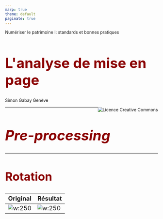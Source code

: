 ```yaml
---
marp: true
theme: default
paginate: true
---
```


<style>
img[alt~="center"] {
  display: block;
  margin: 0 auto;
}
h1 {
  font-size: 46px;
  color: darkred;
}
h2 {
  font-size: 38px;
  color: darkred;
}
</style>

Numériser le patrimoine I: standards et bonnes pratiques

# L'analyse de mise en page

Simon Gabay
Genève

<a rel="license" href="http://creativecommons.org/licenses/by/4.0/"><img alt="Licence Creative Commons" style="border-width:0;float:right;\" src="https://i.creativecommons.org/l/by/4.0/88x31.png" /></a>

---

# _Pre-processing_

---

## Rotation

| Original 									  | Résultat							   |
|---------------------------------------------|----------------------------------------|
| ![w:250](images/1919_01_LAD_N504_6_rot.jpg) | ![w:250](images/1919_01_LAD_N504_6.jpg)|

---
## Niveau de gris

| Original 								| Résultat							   		|
|---------------------------------------|-------------------------------------------|
| ![w:250](images/1919_01_LAD_N504_6.jpg) | ![w:250](images/1919_01_LAD_N504_6_grey.jpg)|

---
## Binarisation

| Original 									 | Résultat							   		|
|--------------------------------------------|------------------------------------------|
| ![w:250](images/1919_01_LAD_N504_6_grey.jpg) | ![w:250](images/1919_01_LAD_N504_6_bin.jpg)|

---
## Binarisations
Le principe de la binarisation d'une image esrt de déterminer un seuil: les pixels dont le niveau de gris est en dessous du seuil deviennent noirs, et ceux au dessus deviennent blanc.

On n'utilise plus de seuil global (i.e. pour la page) mais par exemple des seuils contextuels calculés à partir de la moyenne et de la cote z d'une fenêtre centrée sur le pixel. Il existe une multitude de techniques plus ou moins efficaces comme Niblack ou son amélioration par Sauvola (cf. image).

![w:950](images/binarisation.png)


---
## Segmentation I

| Original 									| Résultat							   		   |
|-------------------------------------------|----------------------------------------------|
| ![w:250](images/1919_01_LAD_N504_6_bin.jpg) | ![w:250](images/1919_01_LAD_N504_6_bin_seg.jpg)|

---
## Segmentation: mise en page

![w:250](images/Pascal1663_Equilibre_btv1b86221002_0038_layout.jpg)

---
## Segmentation: lignes

![55%](images/1919_01_LAD_N504_6_bin_seg2.jpg)

L'OCR fonctionnant au niveau des lignes, il est fondamental de les extraire au mieux. L'utilisation d'outil dédié à la segmentation, et non d'un segmenteur intégré à l'OCR, peut être intéressant

---
## Segmentation: la décoration

![w:350](images/Sales1641_introduction_bpt6k1041711s_0025_ornement.jpg)

Le segmenteur peut extraire plus que des lignes: il peut extraire, par exemple, des ornements (bandeaux, initiales, culs-de-lampe…)

---

# Principes d'apprentissage machine

---
## L'apprentissage automatique

L'apprentissage machine (ou automatique) se fonde sur des approches mathématiques et statistiques pour donner aux ordinateurs la capacité d'« apprendre » à partir de données, c'est-à-dire d'améliorer leur performance à résoudre des tâches sans être explicitement programmés pour chacune.

Il existe plusieurs méthodes:
* Machines à vecteurs de support
* Méthodes statistiques
* Les réseaux de neurones
* …

---

## Apprendre pour une machine

Pour apprendre à une machine à faire quelque chose, on a deux possibilités:
1. Donner des règles à la machine: _suivons_ a pour lemme _suivre_. Le problème c'est qu'il existe des cas ambigus: _suis_? Il faut alors rajouter des règles toujours complexes
2. Donner des exemples à la machine, qui va déduire des règles à partir des exemples: _je suis un homme_ -> _être_ vs _je suis le cours_ -> _suivre_. Le problème c'est qu'il faut beaucoup d'exemple

Nous allons ici suivre la seconde méthode, qui est plus efficace. Il va donc nous falloir des exemples.

---
## Préparer un dataset
Il va nous falloir trois jeux de données:
* Pour l'entraînement: les données sont regardées par la machine pour déduire les règles
* Pour la validation: les données sont utilisées pour contrôler l'aprentissage sur les données d'entraînement à chaque itération, avec le risque que la machine se mette à bachoter
* Pour le test final: les données, qui n'ont jamais été vues pendant l'entraînement, vont permettre de contrôler la qualité finale

---
## Répartition du dataset

![w:800](images/dataset.png)

---
## Le règne de la quantité

L'IA est extrêmement gourmande en données: le plus c'est le mieux, il en faut donc un maximum. Il peut donc être utile de mutualiser les données, comme le propose le projet _HTR United_:

https://htr-united.github.io

Mais pour partager des données, il faut qu'elles soient compatibles entre elles, tant du point de vue du format que de l'annotation:
* On ne peut pas mélanger des données en ALTO et en PAGExml
* Si certains transcrivent _v_ et d'autres _u_ c'est potentiellement un problème
* Si certains distinguent les colonnes et d'autre pas ça ne va pas
* …

---
## Roadmap pour l'entraînement

![w:700](images/model.png)

---
## Petit lexique

* Modèle: somme de ce qui a été appris par la machine au cours de l'apprentissage
* Itération: cycle d'entrainement pendant le quel l'ordinateur voit toutes les données d'entraînement
* Surentraînement (_overfitting_): à force d'être évaluée sur le même jeu de validation à chaque itération, la machine se met à n'apprendre que pour passer ce test
* Généralisation: capacité du modèle à traiter des données qu'il n'a jamais vues.
* Arrêt prématuré (_early stopping_): arrêt de l'entraînement avant le surentraînement
* _Fine tuning_: on repart depuis un modèle déjà entraîné, auquel on ajoute une couche d'information

---
## Le résultat

On utilise pour évaluer un modèle un score dit "F1", calculé à partir de la précision (_precision_) et du rappel (_recall_):
* Le rappel calcule le nombre de positifs bien prédits par notre modèle.
* La précision calcule le nombre de prédictions positives bien effectuées.

On parle donc:
* De faux négatif, quand le résultat est déclaré positif mais est en réalité négatif. La machine s'est trompée.
* De vrai négatif, quand le résultat est déclaré négatif mais est en réalité positif. La machine a oublié quelque chose.

---
## Score F1

![w:320](images/f1.png)

---
## IoU

On utilise aussi l'intersection sur l'union (_Intersection over union_), plus adapté pour des zones (sur une page par exemple).

![w:800](images/iou.png)

---

![w:1200](images/iou_ex.png)

---
## Sur le test
Le score du test n'a pas de valeur en soi, il dépend:
* Des données d'entraînement
* Des données dans le jeu de test

99% sur 10 000 images ne vaut pas (forcément) 99% sur 1000 images

Pour le test, on peut utiliser des données:
* _In domain_: elles sont proches du jeu d'entraînement (tirées du même livre par exemple)
* _Out of domain_: elles sont différentes du jeu d'entraînement -- la question étant de savoir jusqu'à quel point différentes

---
## Exercice

Regardez le dossier `Exercices` et tenter de trouver un dénominateur commun à toutes ces images

---

# _SegmOnto_

---
## Intuition


![w:395](images/btv1b84259980_f29_ann.jpg)![w:350](images/btv1b86070385_f140_ann.jpg)

---
## Principes

<img src="images/btv1b84259980_f29_ann.jpg" style="float:right;" height="350" width="280"/>

Titre courant, numéro de page, corps du texte, initiale, rubrique...

Approche générale plutôt que spécifique

Mise en page plutôt qu’analyse sémantique

Une standardisation est cruciale pour la numérisation massive des documents qui s’annonce

---
## Double objectif

- Partager les données (_upstream_): l’intelligence artificielle a besoin de données: les équipes de recherche ont besoin de partager des documents annotés pour améliorer les résultats de l’HTR en augmentant la quantité de données d’entraînement
- Partager les données (_downstream_): les équipes de recherche ont aussi besoin de mettre en commun des post-traitement de données pour l’exploration des corpus et la production/transformation automatisée de documents (TEI, RDF...)

<span style="color:red;">→ Trouver un vocabulaire partagé et contrôlé pour décrire la page</span>

---
## Trouver un vocabulaire

Plutôt de créer un vocabulaire, il est préférable de s’appuyer sur de l’existant
- Vocabulaire PAGE xml, avec très peu de catégories
- Vocabulaire _Codicologia_, un vocabulaire multilingue pour la description des manuscrits, avec énormément de catégories, et adapté pour le RDF (Vocabulaire international de la codicologie - SKOS)

Liens:
- http://codicologia.irht.cnrs.fr/
- http://gams.uni-graz.at/archive/objects/o:voccod/methods/sdef:SKOS/get

---

<style scoped>
table {
    height: 100%;
    width: 100%;
    font-size: 27px;
}
</style>

## Zones

| Zones                      | Zones (suite)             |
|----------------------------|---------------------------|
| `CustomZone`               | `NumberingZone`           |
| `DamageZone`               | `QuireMarksZone`          |
| `DigitizationArtefactZone` | `RunningTitleZone`        |
| `DropCapitalZone`          | `SealZone`                |
| `GraphicZone`              | `StampZone`               |
| `MainZone`                 | `TableZone`               |
| `MarginTextZone`           | `TitlePageZone`           |
| `MusicZone`                |                           |


---
## Lignes

- `CustomLine`
- `DefaultLine`
- `DropCapitalLine`
- `HeadingLine`
- `InterlinearLine`
- `MusicLine`

---

<style scoped>
table {
    height: 100%;
    width: 100%;
    font-size: 20px;
    margin-bottom: -10px;
    padding-bottom: -10px;
}
div.twocols {
  margin-top: 35px;
  column-count: 2;
}
div.twocols p:first-child,
div.twocols h1:first-child,
div.twocols h2:first-child,
div.twocols ul:first-child,
div.twocols ul li:first-child,
div.twocols ul li p:first-child {
  margin-top: 0 !important;
}
div.twocols p.break {
  break-before: column;
  margin-top: 0;
}
</style>
<div class="twocols">

## `CustomZone`
- Definition: characterises any kind of zone not fitting in the other categories, according to any convenient typology the user chooses.
- Subtypes: Any
- Examples: encoding catalogue entries with
  - `CustomZone:entry#1`
  - `CustomZone:entry#2`

<p class="break"></p>

![right height:550px](SegmOnto/BNF_bpt6k1181800p_26.jpeg)
</div>

---

## `DamageZone`

* Definition: characterises any area containing damage to the source, such as holes in the material (parchment, paper…), blots, etc.
* Subtypes: suggested values include:
  * `DamageZone:corrosion` (_corrosion_)
  * `DamageZone:hole` (_trou_)
  * `DamageZone:mold` (_moisissure_)
  * `DamageZone:peeled` (_desquamé_)
  * `DamageZone:soaked` (_détrempé_)
  * `DamageZone:scuffed` (_eraillé_)
…

---
## `DamageZone` 2
Examples:

| `DamageZone:soaked` 									| `DamageZone:hole`							   		   |
|-------------------------------------------|----------------------------------------------|
| ![w:380](SegmOnto/BB57.png) | ![w:320](SegmOnto/e-codices_Mslitt-0010-1.jpg)|


Identifying damaged area might prove useful, as they can affect the result of text prediction.

---

## `DigitizationArtefactZone`

* Definition: it contains any type of item external to the document itself, but due to the process of digitisation, such as rulers or color tables added to help analyse the image.
* Subtypes: suggested values include:

| `DigitizationArtefactZone:testCard` 									| `DigitizationArtefactZone:ruler`							   		   |
|-------------------------------------------|----------------------------------------------|
| ![w:300](SegmOnto/Berlin_Stabi_Darmst_2m_1660.jpg) | ![w:99](SegmOnto/BGE_cl0269_bindingRulerS.png)|


---

## `DropCapitalZone`

* Definition: contains any type of initial letter, occupying a space corresponding to several lines of the main text or bearing significant ornementation, be they historiated, ornated, flourished or painted initials (and excluding the following text line).

* Subtypes: suggested values include:

  * `DropCapitalZone:historiated`
  * `DropCapitalZone:floriate`
  * `DropCapitalZone:flourish`
  * `DropCapitalZone:voided`
  * `DropCapitalZone:parted`

---

## `DropCapitalZone`

  * `DropCapitalZone:champ`
  * `DropCapitalZone:facetted`
  * `DropCapitalZone:plain`
  * `DropCapitalZone:interlocked`

| Initiale manuscrite 									| initiale imprimée							   		   |
|-------------------------------------------|----------------------------------------------|
| ![w:290](SegmOnto/btv1b84259980_f68.jpg) | ![w:500](SegmOnto/btv1b86070385_f78.jpg)|



---

## `GraphicZone`

* Definition: characterises a zone containing any type of graphic element, from purely ornamental  to consubstantial to the text (e.g., full page paintings, line-fillers, marginal drawings, figures, etc.).
* Subtypes: suggested values include:

  * `GraphicZone:illustration`
  * `GraphicZone:ornamentation`
  * `GraphicZone:figure`

---
## `GraphicZone`

| `GraphicZone:illustration` 								| `GraphicZone:ornamentation`							   		   |
|-------------------------------------------|----------------------------------------------|
| ![w:144](SegmOnto/btv1b84259980_f466.jpg) | ![w:290](SegmOnto/btv1b86070385_f65.jpg) |


| `GraphicZone:figure` 									    | `GraphicZone:figure`							   		   |
|-------------------------------------------|----------------------------------------------|
| ![w:300](SegmOnto/btv1b8601519p_f219.jpg) | ![w:198](SegmOnto/Latin_7295A__btv1b10027322j_23.jpeg) |

---

## `MainZone`

* Definition the main area (text column) designed to contain text, either as a single  or several columns (as designed in the conception of the layout: including eventually text, music notations, illumination, etc.).

* Subtypes: suggested values include:

| `MainZone:column` 								| `MainZone:column#1` and `MainZone:column#1`							   		   |
|-------------------------------------------|----------------------------------------------|
| ![w:110](SegmOnto/btv1b8601519p_f144.jpg) | ![w:110](SegmOnto/ex1.png) |




---

## `MarginTextZone`

* Definition: characterises any **text zone** contained in the margins (upper, lower, inner or outer), including the space between two columns, whatever their semantic status (gloss, additions, …).

* Subtypes: suggested values include:

  * `MarginTextZone:note`
  * `MarginTextZone:commentary`
  * `MarginTextZone:correction`
  * `MarginTextZone:variants`

---
## `MarginTextZone`

| `MarginTextZone` 								          | .                 							   		   |
|-------------------------------------------|------------------------------------------|
| ![w:260](SegmOnto/btv1b6000371s_f21.jpg) | ![w:180](SegmOnto/btv1b86070385_f144.jpg) |

| `MarginTextZone:variantes` 			            | `MarginTextZone:variantes`			   		      |
|---------------------------------------------|---------------------------------------------|
| ![w:110](SegmOnto/corpus_christianorum.jpg) | ![w:110](SegmOnto/corpus_christianorum.jpg) |

---

## `MusicZone`

* Definition: characterises an area containing musical notations, such as neumes, staves, etc., with the possible inclusions of text.

* Subtypes: none

* Examples:

| `MusicZone` imprimée 			                  | `MusicZone` manuscrite    			   		      |
|---------------------------------------------|---------------------------------------------|
| ![w:250](SegmOnto/btv1b8446952v_f33.jpg)    | ![w:230](SegmOnto/btv1b84192440_f58.jpg)    |


---

## `NumberingZone`

* Definitio: it characterises a zone containing the page number.

* Subtypes: suggested values include:
  * `NumberingZone:page`
  * `NumberingZone:other`

* Examples

| `NumberingZone:folio`             		      | `NumberingZone:page`    	    		   		    |
|---------------------------------------------|---------------------------------------------|
| ![w:190](SegmOnto/btv1b84192440_f45.jpg)    | ![w:190](SegmOnto/btv1b86070385_f135_p.jpg) |


---
## `QuireMarksZone`

* Definition: characterises a zone containing a quire signature (i.e., _a ii_), catchword, or any kind of element relative to the material organisation of the source, with the exclusion of page numbers.

* Subtypes: suggested values include:
  * `QuireMarksZone:signature`
  * `QuireMarksZone:catchwords`

---
## `QuireMarksZone`
* Examples
  * `QuireMarksZone:signature`

![w:420](SegmOnto/bpt6k1280589b_f17.jpg)

  * `QuireMarksZone:catchwords`

| `QuireMarksZone` manuscrite            		  | `QuireMarksZone` imprimée   	   		     |
|---------------------------------------------|------------------------------------------|
| ![w:270](SegmOnto/btv1b8451116z_f340.jpg)   | ![w:380](SegmOnto/bpt6k1280589b_f86.jpg) |



---

## `RunningTitleZone`

* Definition: characterises a zone containing a running title.

* Subtypes: none

* Examples

| `RunningTitleZone` imprimée            	  | `RunningTitleZone` manuscrite   	   	    |
|-------------------------------------------|-------------------------------------------|
| ![w:440](SegmOnto/bpt6k1280589b_f24.jpg)  | ![w:490](SegmOnto/btv1b84259980_f112.jpg) |


---

## `SealZone`

* Definition: it characterises a zone containing a seal.

* Subtypes: none

* Examples

![w:740](SegmOnto/btv1b10540051s_f273.jpg)![w:150](SegmOnto/btv1b550082631_f1.jpg)


---

## `StampZone`

* Definition: it characterises a zone containing a stamp, be it a library stamp or a mark from a postal service.

* Subtypes: suggested values include:
  * `StampZone:postal`
  * `StampZone:curatorial`

---

## `StampZone`

* Examples
  * `StampZone:curatorial`

![w:300](SegmOnto/bpt6k1520316t_f35.jpg)
![w:300](SegmOnto/btv1b6000371s_f21_stamp.jpg)

* `StampZone:postal`

![w:150](SegmOnto/wiki_Esternay_Carte_postale_Tampon.jpg)

---

## `TableZone`

* Definition: characterises a zone containing a table of any kind.

* Subtypes: none

* Examples

| `TableZone`                           	  | `TableZone`                      	   	    |
|-------------------------------------------|-------------------------------------------|
| ![w:160](SegmOnto/bpt6k106140h_2.jpeg)    | ![w:280](SegmOnto/btv1b10027322j_f41.jpg) |


---

## `TitlePageZone`

* Definition: it characterises a zone containing a title distinct from the main text. It is mainly used for prints.

* Subtypes: none

* Examples

| `TitlePageZone` manuscrite                | `TitlePageZone` imprimée              	  |
|-------------------------------------------|-------------------------------------------|
| ![w:100](SegmOnto/bpt6k111470b_f1.jpg)    | ![w:85](SegmOnto/bpt6k1520316t_f7.jpg)    |

---
## `CustomLine`

* Definition: characterises any kind of line not fitting in the other categories, according to any convenient typology the user chooses.

* Subtypes: Any

* Justification: all projects have specific needs regarding types of lines peculiar to their sources or their goals and  not covered by the standard types.

---
## `DefaultLine`

* Definition: it characterises any kind of standard text line, whether they are included in the `MainZone` text, in the `MarginZone`, in `MusicZone`, or in any type of zone.

* Subtypes: none

* Examples

| `DefaultLine` imprimée                    | `DefaultLine` manuscrite              	  |
|-------------------------------------------|-------------------------------------------|
| ![w:100](SegmOnto/btv1b8601519p_f144.jpg) | ![w:100](SegmOnto/btv1b84259980_f47.jpg)  |

---
## `DropCapitalLine`

* Definition: characterises a line on which rests a [`DropCapital`](https://github.com/SegmOnto/examples/tree/main/zones/DropCapital).

* Subtypes: none

* Examples

| `DefaultLine` imprimée                    | `DefaultLine` manuscrite              	  |
|-------------------------------------------|-------------------------------------------|
| ![w:200](SegmOnto/btv1b84259980_f68.jpg) | ![w:400](SegmOnto/btv1b86070385_f78.jpg)  |

* Justification: drop capitals are both specific zones, and bear a text.

---
## `InterlinearLine`

* . Definition: characterises a line that is not a standard text line, but as been added between two of them, for instance to include a forgotten word.

* Subtypes: suggested values include:

  - `InterlinearLine:commentary`
  - `InterlinearLine:correction`

* Examples

  - `InterlinearLine:correction`

![w:600](SegmOnto/btv1b6000371s_f21_inter.jpg)

---
## `MusicLine`

* Definition: caracterises the central line of a musical stave.

* Subtypes: none

* Examples

![w:400](SegmOnto/btv1b8446952v_f33.jpg)![w:300](SegmOnto/btv1b84192440_f58.jpg)


* Justification: analysis or prediction of musical content can be as necessary as the text's.

---
## `HeadingLine`

* Definition: characterises a line containing a rubric, for instance signalling the beginning of a new text.

* Subtypes: suggested values include:

  - `HeadingLine:incipit`
  - `HeadingLine:explicit`
  - `HeadingLine:title`

* Examples
![w:400](SegmOnto/btv1b84259980_f29.jpg)![w:200](SegmOnto/bpt6k1280589b_f15.jpg)

---

# Exercice : créer un nouveau document

---
## La description du document (1)

Après avoir cliqué sur `Create new Document`, plusieurs éléments sont à préciser dans la partie *Description* :
- commencer par donner un nom à votre document ;
- *Main script* : Latin ;
- *Read direction* : *Left to Right* ;
- *Line offset* : *Baseline*
- *Metadata* : les métadonnées sont remplies automatiquement si vous choisissez de charger votre document via IIIF.

---
## La description du document

![w:1000](img_tuto/Description.png)

---
## Métadonnées remplies automatiquement via IIIF

![w:500](img_tuto/Metadata_iiif.png)

---
## La description du document (2)

La dernière étape consiste à mettre à jour l'ontologie du document afin qu'elle corresponde à celle des deux modèles précédemment chargés :

*Region types* :
- ajouter manuellement *CustomZone*, *DamageZone*, *DigitizationArtefactZone*, *DropCapitalZone*, *GraphicZone*, *MainZone*, *MarginTextZone*, *MusicZone*, *NumberingZone*, *QuireMarksZone*, *SealZone*, *StampZone*, *TableZone* et *TitlePageZone* (15 éléments au total).

*Line types* :
- ajouter manuellement *CustomLine*, *DefaultLine*, *DropCapitalLine*, *InterlinearLine*, *MusicLine* and *HeadingLine* (6 éléments au total).
- Enfin, appuyer sur `Create`.

---
## L'ontologie

![w:900](img_tuto/Ontology.png)

---

## La segmentation des images

---
## Images

![w:1000](img_tuto/Images.png)

---

## Regions

- Commencer par sélectionner l'ensemble des images que vous souhaitez segmenter ;
- Cliquer sur `Segment`;
- Le `Model` à utiliser est le modèle de segmentation par défaut (`blla.mlmodel`) ;
- Sélectionner `Regions` dans `Segmentation steps` ;
- Lancer la segmentation et patienter.

---
## Paramètres pour la segmentation par régions

![w:500](img_tuto/Segment_regions.png)

---
## Exemple de résultat

![w:500](img_tuto/Segment_sans_correction.png)

---
## Corrections

- Vous pouvez à présent consulter les résultats de la segmentation en cliquant sur `Edit`.
- Le modèle par défaut n'étant pas familier de l'ontologie que nous souhaitons utiliser, il reste à associer chacune des zones repérées à la bonne terminologie.
- Il se peut qu'il soit nécessaire de redéfinir certaines zones, pour cela cliquer sur le petit ciseau pour passer en mode *édition*.


---
## Lines

Il reste à présent à repérer les lignes du document :
- sélectionner les images ;
- cliquer sur `Segment` ;
- le `Model` à utiliser est le modèle par défaut ;
- sélectionner `Lines Baselines and Masks` dans `Segmentation steps` ;
- lancer la segmentation ;
- vérifier que les lignes ont bien été reconnues.

N.B. : il est important de commencer par segmenter les pages par régions puis par lignes afin que ces dernières soient automatiquement associées à leurs zones.

---
## Corrections

- Vous pouvez à présent consulter les résultats de la segmentation en cliquant sur `Edit`.
- Le modèle par défaut n'étant pas familier de l'ontologie que nous souhaitons utiliser, il reste à associer chacune des lignes repérées à la bonne terminologie.
- Il se peut qu'il soit nécessaire de retracer certaines lignes, pour cela cliquer sur le petit ciseau pour passer en mode *édition*.

